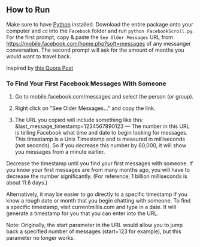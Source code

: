 ## How to Run 

Make sure to have [Python](https://www.python.org/) installed. Download the entire package onto your computer and `cd` into the `Facebook` folder and run `python FacebookScroll.py`. For the first prompt, copy & paste the `See Older Messages` URL from https://mobile.facebook.com/home.php?soft=messages of any messanger conversation. The second prompt will ask for the amount of months you would want to travel back.

Inspired by [this Quora Post](https://www.quora.com/How-can-I-scroll-up-to-the-beginning-of-a-long-Facebook-chat-Is-there-a-way-to-do-this-without-manually-scrolling-all-the-way-up)

### To Find Your First Facebook Messages With Someone

1. Go to mobile.facebook.com/messages and select the person (or group).

2. Right click on "See Older Messages..." and copy the link.

3. The URL you copied will include something like this: &last_message_timestamp=1234567890123 — The number in this URL is telling Facebook what time and date to begin looking for messages. This timestamp is a Unix Timestamp and is measured in milliseconds (not seconds). So if you decrease this number by 60,000, it will show you messages from a minute earlier.

Decrease the timestamp until you find your first messages with someone. If you know your first messages are from many months ago, you will have to decrease the number significantly. (For reference, 1 billion milliseconds is about 11.6 days.)

Alternatively, it may be easier to go directly to a specific timestamp if you know a rough date or month that you begin chatting with someone. To find a specific timestamp, visit currentmillis.com and type in a date. It will generate a timestamp for you that you can enter into the URL.

Note: Originally, the start parameter in the URL would allow you to jump back a specified number of messages (start=123 for example), but this parameter no longer works.
